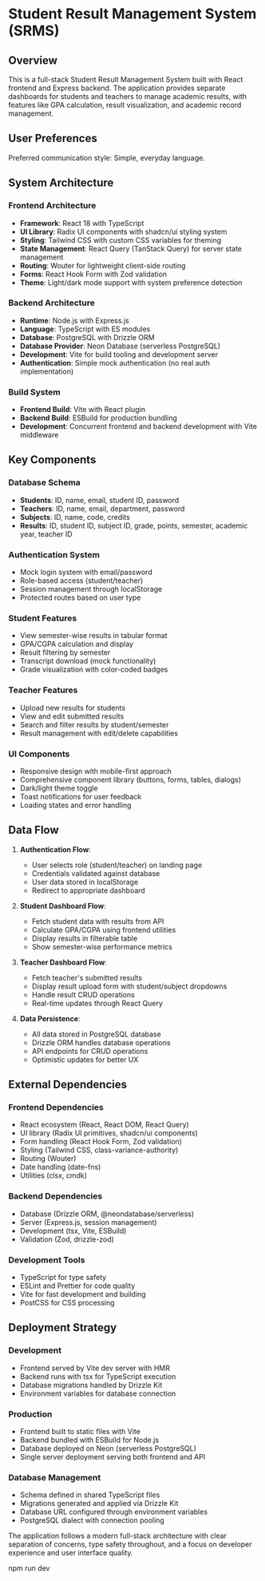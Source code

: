 # Student Result Management System (SRMS)

## Overview

This is a full-stack Student Result Management System built with React frontend and Express backend. The application provides separate dashboards for students and teachers to manage academic results, with features like GPA calculation, result visualization, and academic record management.

## User Preferences

Preferred communication style: Simple, everyday language.

## System Architecture

### Frontend Architecture
- **Framework**: React 18 with TypeScript
- **UI Library**: Radix UI components with shadcn/ui styling system
- **Styling**: Tailwind CSS with custom CSS variables for theming
- **State Management**: React Query (TanStack Query) for server state management
- **Routing**: Wouter for lightweight client-side routing
- **Forms**: React Hook Form with Zod validation
- **Theme**: Light/dark mode support with system preference detection

### Backend Architecture
- **Runtime**: Node.js with Express.js
- **Language**: TypeScript with ES modules
- **Database**: PostgreSQL with Drizzle ORM
- **Database Provider**: Neon Database (serverless PostgreSQL)
- **Development**: Vite for build tooling and development server
- **Authentication**: Simple mock authentication (no real auth implementation)

### Build System
- **Frontend Build**: Vite with React plugin
- **Backend Build**: ESBuild for production bundling
- **Development**: Concurrent frontend and backend development with Vite middleware

## Key Components

### Database Schema
- **Students**: ID, name, email, student ID, password
- **Teachers**: ID, name, email, department, password
- **Subjects**: ID, name, code, credits
- **Results**: ID, student ID, subject ID, grade, points, semester, academic year, teacher ID

### Authentication System
- Mock login system with email/password
- Role-based access (student/teacher)
- Session management through localStorage
- Protected routes based on user type

### Student Features
- View semester-wise results in tabular format
- GPA/CGPA calculation and display
- Result filtering by semester
- Transcript download (mock functionality)
- Grade visualization with color-coded badges

### Teacher Features
- Upload new results for students
- View and edit submitted results
- Search and filter results by student/semester
- Result management with edit/delete capabilities

### UI Components
- Responsive design with mobile-first approach
- Comprehensive component library (buttons, forms, tables, dialogs)
- Dark/light theme toggle
- Toast notifications for user feedback
- Loading states and error handling

## Data Flow

1. **Authentication Flow**:
   - User selects role (student/teacher) on landing page
   - Credentials validated against database
   - User data stored in localStorage
   - Redirect to appropriate dashboard

2. **Student Dashboard Flow**:
   - Fetch student data with results from API
   - Calculate GPA/CGPA using frontend utilities
   - Display results in filterable table
   - Show semester-wise performance metrics

3. **Teacher Dashboard Flow**:
   - Fetch teacher's submitted results
   - Display result upload form with student/subject dropdowns
   - Handle result CRUD operations
   - Real-time updates through React Query

4. **Data Persistence**:
   - All data stored in PostgreSQL database
   - Drizzle ORM handles database operations
   - API endpoints for CRUD operations
   - Optimistic updates for better UX

## External Dependencies

### Frontend Dependencies
- React ecosystem (React, React DOM, React Query)
- UI library (Radix UI primitives, shadcn/ui components)
- Form handling (React Hook Form, Zod validation)
- Styling (Tailwind CSS, class-variance-authority)
- Routing (Wouter)
- Date handling (date-fns)
- Utilities (clsx, cmdk)

### Backend Dependencies
- Database (Drizzle ORM, @neondatabase/serverless)
- Server (Express.js, session management)
- Development (tsx, Vite, ESBuild)
- Validation (Zod, drizzle-zod)

### Development Tools
- TypeScript for type safety
- ESLint and Prettier for code quality
- Vite for fast development and building
- PostCSS for CSS processing

## Deployment Strategy

### Development
- Frontend served by Vite dev server with HMR
- Backend runs with tsx for TypeScript execution
- Database migrations handled by Drizzle Kit
- Environment variables for database connection

### Production
- Frontend built to static files with Vite
- Backend bundled with ESBuild for Node.js
- Database deployed on Neon (serverless PostgreSQL)
- Single server deployment serving both frontend and API

### Database Management
- Schema defined in shared TypeScript files
- Migrations generated and applied via Drizzle Kit
- Database URL configured through environment variables
- PostgreSQL dialect with connection pooling

The application follows a modern full-stack architecture with clear separation of concerns, type safety throughout, and a focus on developer experience and user interface quality.


npm run dev